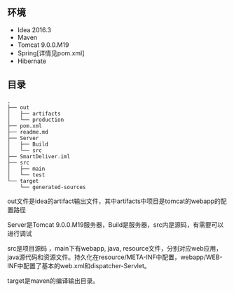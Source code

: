 
## 环境

- Idea 2016.3
- Maven
- Tomcat 9.0.0.M19
- Spring[详情见pom.xml]
- Hibernate

## 目录
```
.
├── out
│   ├── artifacts
│   └── production
├── pom.xml
├── readme.md
├── Server
│   ├── Build
│   └── src
├── SmartDeliver.iml
├── src
│   ├── main
│   └── test
└── target
    └── generated-sources
```

out文件是idea的artifact输出文件，其中artifacts中项目是tomcat的webapp的配置路径

Server是Tomcat 9.0.0.M19服务器，Build是服务器，src内是源码，有需要可以进行调试

src是项目源码 ，main下有webapp, java, resource文件，分别对应web应用，java源代码和资源文件。持久化在resource/META-INF中配置，webapp/WEB-INF中配置了基本的web.xml和dispatcher-Servlet。

target是maven的编译输出目录。 
